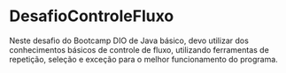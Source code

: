 # DesafioControleFluxo

Neste desafio do Bootcamp DIO de Java básico, devo utilizar dos conhecimentos básicos de controle de fluxo, utilizando ferramentas de repetição, seleção e exceção para o melhor funcionamento do programa.
